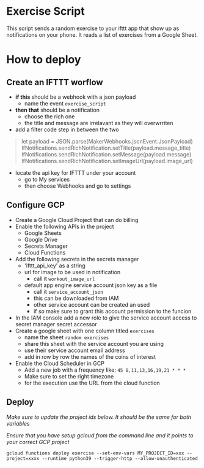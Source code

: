# Exercise Script
This script sends a random exercise to your ifttt app that show up as notifications on your phone. It reads a list of exercises from a Google Sheet.

# How to deploy

## Create an IFTTT worflow
 
 - **if this** should be a webhook with a json payload
    - name the event `exercise_script`
 - **then that** should be a notification
    - choose the rich one
    - the title and message are irrelavant as they will overwrriten
- add a filter code step in between the two
> let payload = JSON.parse(MakerWebhooks.jsonEvent.JsonPayload)
IfNotifications.sendRichNotification.setTitle(payload.message_title)
IfNotifications.sendRichNotification.setMessage(payload.message)
IfNotifications.sendRichNotification.setImageUrl(payload.image_url)
- locate the api key for IFTTT under your account
    - go to My services
    - then choose Webhooks and go to settings

## Configure GCP
- Create a Google Cloud Project that can do billing
- Enable the following APIs in the project
    - Google Sheets
    - Google Drive
    - Secrets Manager
    - Cloud Functions
- Add the following secrets in the secrets manager
    - 'ifttt_api_key' as a string
    - url for image to be used in notification
        - call it `workout_image_url`
    - default app engine service account json key as a file
        - call it `service_account_json`
        - this can be downloaded from IAM
        - other service account can be created an used
        - if so make sure to grant this account permission to the funcion
- In the IAM console add a new role to give the service account access to secret manager secret accessor
- Create a google sheet with one column titled `exercises`
    - name the sheet `random exercises`
    - share this sheet with the service account you are using
    - use their service account email address
    - add in row by row the names of the coins of interest
- Enable the Cloud Scheduler in GCP
    - Add a new job with a frequency like: `45 8,11,13,16,19,21 * * *`
    - Make sure to set the right timezone
    - for the execution use the URL from the cloud function

## Deploy

*Make sure to update the project ids below. It should be the same for both variables*

*Ensure that you have setup gcloud from the command line and it points to your correct GCP project*

`gcloud functions deploy exercise --set-env-vars MY_PROJECT_ID=xxx --project=xxxx --runtime python39 --trigger-http --allow-unauthenticated`
